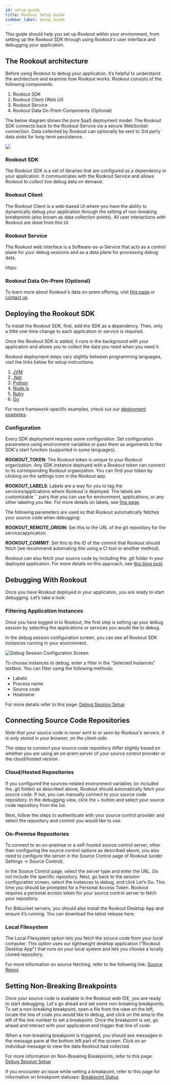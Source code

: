 ```yaml
---
id: setup-guide
title: Rookout Setup Guide
sidebar_label: Setup Guide
---
```

This guide should help you set up Rookout within your environment, from setting up the Rookout SDK through using Rookout's user interface and debugging your application.

## The Rookout architecture

Before using Rookout to debug your application, it’s helpful to understand the architecture and examine how Rookout works. Rookout consists of the following components:

1.  Rookout SDK
2.  Rookout Client (Web UI)
3.  Rookout Service
4.  Rookout Data On-Prem Components (Optional)

The below diagram shows the pure SaaS deployment model. The Rookout SDK connects back to the Rookout Service via a secure WebSocket connection. Data collected by Rookout can optionally be sent to 3rd party data sinks for long-term persistence.

<img src="/img/screenshots/setup_guide_arch.jpg" />

### Rookout SDK

The Rookout SDK is a set of libraries that are configured as a dependency in your application. It communicates with the Rookout Service and allows Rookout to collect live debug data on demand.

### Rookout Client

The Rookout Client is a web-based UI where you have the ability to dynamically debug your application through the setting of non-breaking breakpoints (also known as data collection points). All user interactions with Rookout are done from this UI.

### Rookout Service

The Rookout web interface is a Software-as-a-Service that acts as a control plane for your debug sessions and as a data plane for processing debug data.

https:

### Rookout Data On-Prem (Optional)

To learn more about Rookout's data on-prem offering, visit [this page](dop-intro.md) or [contact us](https://rookout.com/contact).

## Deploying the Rookout SDK

To install the Rookout SDK, first, add the SDK as a dependency. Then, only a little one-time change to each application or service is required.

Once the Rookout SDK is added, it runs in the background with your application and allows you to collect the data you need when you need it.

Rookout deployment steps vary slightly between programming languages, visit the links below for setup instructions:

1.  [JVM](jvm-setup.mdx)
2.  [.Net](dotnet-setup.mdx)
3.  [Python](python-setup.mdx)
4.  [Node.js](node-setup.mdx)
5.  [Ruby](ruby-setup.mdx)
6.  [Go](go-setup.mdx)

For more framework-specific examples, check out our [deployment examples](deployment-examples.md).

### Configuration

Every SDK deployment requires some configuration. Set configuration parameters using environment variables or pass them as arguments to the SDK's start function (supported in some languages).

**ROOKOUT_TOKEN**: The Rookout token is unique to your Rookout organization. Any SDK instance deployed with a Rookout token can connect to its corresponding Rookout organization. You can find your token by clicking on the settings icon in the Rookout app.

**ROOKOUT_LABELS**: Labels are a way for you to tag the services/applications where Rookout is deployed. The labels are customizable `` pairs that you can use for environment, applications, or any other labeling you like. For more details on labels, see [this page](projects-labels.md).

The following parameters are used so that Rookout automatically fetches your source code when debugging:

**ROOKOUT_REMOTE_ORIGIN**: Set this to the URL of the git repository for the service/application.

**ROOKOUT_COMMIT**: Set this to the ID of the commit that Rookout should fetch (we recommend automating this using a CI tool or another method).

Rookout can also fetch your source code by including the .git folder in your deployed application. For more details on this approach, see [this blog post](https://www.rookout.com/blog/embedding-source-code-version-information-in-docker-images).

## Debugging With Rookout

Once you have Rookout deployed in your application, you are ready to start debugging. Let’s take a look:

### Filtering Application Instances

Once you have logged in to Rookout, the first step is setting up your debug session by selecting the applications or services you would like to debug.

In the debug session configuration screen, you can see all Rookout SDK instances running in your environment. 

![Debug Session Configuration Screen](/img/screenshots/setup_guide_filters.jpg)

To choose instances to debug, enter a filter in the "Selected Instances" textbox. You can filter using the following methods:

-   Labels
-   Process name
-   Source code
-   Hostname

For more details refer to this page: [Debug Session Setup](debug-session-setup.md)

## Connecting Source Code Repositories

_Note that your source code is never sent to or seen by Rookout's servers. It is only stored in your browser, on the client-side._

The steps to connect your source code repository differ slightly based on whether you are using an on-prem server of your source control provider or the cloud/hosted version.

### Cloud/Hosted Repositories

If you configured the sources-related environment variables (or included the .git folder) as described above, Rookout should automatically fetch your source code. If not, you can manually connect to your source code repository. In the debugging view, click the + button and select your source code repository from the list.



 Next, follow the steps to authenticate with your source control provider and select the repository and commit you would like to use.

### On-Premise Repositories

To connect to an on-premise or a self-hosted source control server, other than configuring the source control options as described above, you also need to configure the server in the Source Control page of Rookout (under Settings -&gt; Source Control).



In the Source Control page, select the server type and enter the URL. Do not include the specific repository. Next, go back to the session configuration screen, select the instances to debug, and click Let’s Go. This time you should be prompted for a Personal Access Token. Rookout requires a personal access token for your source control server to fetch your repository.

For Bitbucket servers, you should also install the Rookout Desktop App and ensure it’s running. You can download the latest release here: 

### Local Filesystem

The Local Filesystem option lets you fetch the soruce code from your local computer. This option uses our lightweight desktop application ("Rookout Desktop App") that runs on your local system and lets you choose a locally cloned repository.



For more information on source fetching, refer to the following link: [Source Repos](source-repos.md)

## Setting Non-Breaking Breakpoints

Once your source code is available in the Rookout web IDE, you are ready to start debugging. Let's go ahead and set some non-breaking breakpoints.
To set a non-breaking breakpoint, open a file from the view on the left, locate the line of code you would like to debug, and click on the area to the left of the line number to set a breakpoint. Once the breakpoint is set, go ahead and interact with your application and trigger that line of code.

When a non-breaking breakpoint is triggered, you should see messages in the message pane at the bottom left part of the screen. Click on an individual message to view the data Rookout had collected.

For more information on Non-Breaking Breakpoints, refer to this page: [Debug Session Setup](debug-session-setup.md)

If you encounter an issue while setting a breakpoint, refer to this page for information on breakpoint statuses: [Breakpoint Status](breakpoints-status.md)

